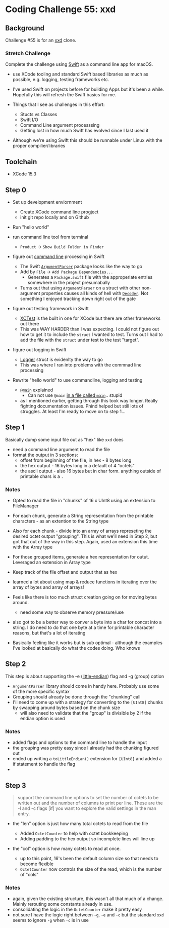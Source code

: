 # Coding Challenge 55: xxd

## Background

Challenge #55 is for an [xxd](https://codingchallenges.substack.com/p/coding-challenge-55-xxd) clone. 

### Stretch Challenge

Complete the challenge using [Swift](https://www.swift.org/) as a command line app for macOS.
- use XCode tooling and standard Swift based libraries as much as possible, e.g. logging, testing frameworks etc.
- I've used Swift on projects before for building Apps but it's been a while. Hopefully this will refresh the Swift basics for me.

- Things that I see as challenges in this effort:
    - Stucts vs Classes
    - Swift I/O
    - Command Line argument processsing
    - Getting lost in how much Swift has evolved since I last used it

- Although we're using Swift this should be runnable under Linux with the proper compilier/libraries

## Toolchain

- XCode 15.3

## Step 0

- Set up development enviornment
    - Create XCode command line progject
    - init git repo locally and on Github 
- Run "hello world"
- run command line tool from terminal
    - `Product` -> `Show Build Folder in Finder`

- figure out [command line](https://apple.github.io/swift-argument-parser/documentation/argumentparser/gettingstarted/) processing in Swift
    - The Swift [`ArgumentParser`](https://developer.apple.com/documentation/xcode/adding-package-dependencies-to-your-app) package looks like the way to go
    - Add by `File` -> `Add Package Dependencies...`
        - Generates a `Package.swift` file with the approperiate entries somewhere in the project presumabally
    - Turns out that using `ArgumentParser` on a struct with other non-argument properties causes all kinds of hell with [`Decoder`](https://forums.swift.org/t/how-to-exclude-members-from-parsing/34325). Not something I enjoyed tracking down right out of the gate
    
- figure out testing framework in Swift
    - [XCTest](https://developer.apple.com/documentation/xctest/defining_test_cases_and_test_methods) is the built in one for XCode but there are other frameworks out there
    - This was WAY HARDER than I was expecting. I could not figure out how to get it to include the `struct` I wanted to test. Turns out I had to add the file with the `struct` under test to the test "target".
    
- figure out logging in Swift
    - [Logger](https://developer.apple.com/documentation/os/logger) struct is evidenlty the way to go
    - This was where I ran into problems with the commnad line processing
     
- Rewrite "hello world" to use commandline, logging and testing
    - [`@main`](https://reintech.io/blog/mastering-swifts-main-attribute-guide) explained
        - Can not use `@main` [in a file called `main`](https://stackoverflow.com/questions/73431031/swift-cli-app-main-attribute-cannot-be-used-in-a-module-that-contains-top-leve).. stupid
    - as I mentioned earlier, getting through this took way longer. Really fighting documentation issues. Phind helped but still lots of struggles. At least I'm ready to move on to step 1...
    
## Step 1

Basically dump some input file out as "hex" like `xxd` does

- need a command line argument to read the file
- format the output in 3 sections:
    - offset from beginning of the file, in hex - 8 bytes long
    - the hex output - 16 bytes long in a default of 4 "octets"
    - the ascii output - also 16 bytes but in char form. anything outside of printable chars is a `.`

### Notes
- Opted to read the file in "chunks" of 16 x UInt8 using an extension to FileManager
- For each chunk, generate a String representation from the printable characters - as an extention to the String type
- Also for each chunk - divide into an array of arrays represeting the desired octet output "grouping". This is what we'll need in Step 2, but got that out of the way in this step. Again, used an extension this time with the Array type
- For those grouped items, generate a hex representation for outut. Leveraged an extension in Array type
- Keep track of the file offset and output that as hex

- learned a lot about using map & reduce functions in iterating over the array of bytes and array of arrays!

- Feels like there is too much struct creation going on for moving bytes around. 
    - need some way to observe memory pressure/use

- also got to be a better way to conver a byte into a char for concat into a string. I do need to do that one byte at a time for printable character reasons, but that's a lot of iterating
- Basically feeling like it works but is sub optimal - although the examples I've looked at basically do what the codes doing. Who knows

## Step 2

This step is about supporting the -e ([little-endian](https://en.wikipedia.org/wiki/Endianness)) flag and -g (group) option

- `ArgumentParser` library should come in handy here. Probably use some of the more specific syntax
- Grouping should already be done through the "chunking" call
- I'll need to come up with a strategy for converting to the `[UInt8]` chunks by swapping around bytes based on the chunk size
    - will also need to validate that the "group" is divisible by 2 if the endian option is used

### Notes
- added flags and options to the command line to handle the input
- the grouping was pretty easy since I already had the chunking figured out
- ended up writing a `toLittleEndian()` extension for `[UInt8]` and added a if statement to handle the flag
- 

## Step 3

> support the command line options to set the number of octets to be written out and the number of columns to print per line. These are the -l and -c flags [if] you want to explore the valid settings in the man entry.

- the "len" option is just how many total octets to read from the file
    - Added `OctetCounter` to help with octet bookkeeping
    - Adding padding to the hex output so incomplete lines will line up

- the "col" option is how many octets to read at once.
    - up to this point, 16's been the default column size so that needs to become flexible
    - `OctetCounter` now controls the size of the read, which is the number of "cols"

### Notes
- again, given the existing structure, this wasn't all that much of a change. Mainly rerouting some constants already in use.
- consolidating the logic in the `OctetCounter` make it pretty easy
- not sure I have the logic right between `-g`, `-e` and `-c` but the standard `xxd` seems to ignore `-g` when `-c` is in use
